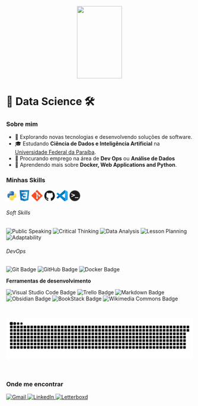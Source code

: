 

<div align="center">
  <img width="49%" height="195px" src="https://github-readme-stats.vercel.app/api/top-langs/?username=rodhfr&show_icons=False&count_private=False&layout=compact&hide_border=true&title_color=C0C0C0&text_color=c9d1d9&bg_color=0d1117"/>
</div>

<h1 align="left">🚀 Data Science 🛠️</h1>


<h3>Sobre mim</h3>

- 🤔 Explorando novas tecnologias e desenvolvendo soluções de software.
- 🎓 Estudando **Ciência de Dados e Inteligência Artificial** na <a href="https://sigaa.ufpb.br/sigaa/public/curso/portal.jsf?id=14289031&lc=pt_BR">Universidade Federal da Paraíba</a>.
- 💼 Procurando emprego na área de **Dev Ops** ou **Análise de Dados** 
- 🌱 Aprendendo mais sobre **Docker, Web Applications and Python**.

<h3>Minhas Skills</h3>

<p align="left">
  <img src="https://raw.githubusercontent.com/devicons/devicon/master/icons/python/python-original.svg" width="30" height="30" alt="Isa-Python">
  <img src="https://raw.githubusercontent.com/devicons/devicon/master/icons/css3/css3-original.svg" width="30" height="30" alt="Isa-CSS">
  <img src="https://raw.githubusercontent.com/devicons/devicon/master/icons/git/git-plain.svg" width="30" height="30" alt="Isa-git">
  <img src="https://raw.githubusercontent.com/devicons/devicon/master/icons/github/github-original.svg" width="30" height="30" alt="Isa-github">
  <img src="https://raw.githubusercontent.com/devicons/devicon/master/icons/vscode/vscode-original.svg" width="30" height="30" alt="Isa-vscode">
  <img src="https://raw.githubusercontent.com/github/explore/80688e429a7d4ef2fca1e82350fe8e3517d3494d/topics/terminal/terminal.png" width="30" height="30" alt="Isa-terminal">
</p>

<h6>Soft Skills</h6>

![Public Speaking](https://img.shields.io/badge/Public%20Speaking-green)
![Critical Thinking](https://img.shields.io/badge/Critical%20Thinking-red)
![Data Analysis](https://img.shields.io/badge/Data%20Analysis-blue)
![Lesson Planning](https://img.shields.io/badge/Lesson%20Planning-yellow)
![Adaptability](https://img.shields.io/badge/Adaptability-purple)

<h6>DevOps</h6>

![Git Badge](https://img.shields.io/badge/Git-F05032?logo=git&logoColor=fff&style=flat)
![GitHub Badge](https://img.shields.io/badge/GitHub-181717?logo=github&logoColor=fff&style=flat)
![Docker Badge](https://img.shields.io/badge/Docker-2496ED?logo=docker&logoColor=fff&style=flat)


**Ferramentas de desenvolvimento**

![Visual Studio Code Badge](https://img.shields.io/badge/Visual%20Studio%20Code-007ACC?logo=visualstudiocode&logoColor=fff&style=flat)
![Trello Badge](https://img.shields.io/badge/Trello-0052CC?logo=trello&logoColor=fff&style=flat)
![Markdown Badge](https://img.shields.io/badge/Markdown-000?logo=markdown&logoColor=fff&style=flat)
![Obsidian Badge](https://img.shields.io/badge/Obsidian-7C3AED?logo=obsidian&logoColor=fff&style=flat)
![BookStack Badge](https://img.shields.io/badge/BookStack-0288D1?logo=bookstack&logoColor=fff&style=flat)
![Wikimedia Commons Badge](https://img.shields.io/badge/Wikimedia%20Commons-069?logo=wikimediacommons&logoColor=fff&style=flat)

<br>

<p align="center">
  <img src="https://github.com/rodhfr/rodhfr/blob/main/snake.svg" alt="Snake animation">
</p>

<br>

<h3>Onde me encontrar</h3>

<p align="left">
  <a href="mailto:souzafrodolfo@gmail.com">
    <img src="https://img.shields.io/badge/Gmail-EA4335.svg?style=for-the-badge&logo=Gmail&logoColor=white" target="_blank" alt="Gmail">
  </a>
  <a href="https://www.linkedin.com/in/rodolfofrancasouza/" target="_blank">
    <img src="https://img.shields.io/badge/LinkedIn-0A66C2.svg?style=for-the-badge&logo=LinkedIn&logoColor=white" target="_blank" alt="LinkedIn">
  </a>
  <a href="https://letterboxd.com/RodolfoFranca/" target="_blank">
    <img src="https://img.shields.io/badge/Letterboxd-202830.svg?style=for-the-badge&logo=Letterboxd&logoColor=white" target="_blank" alt="Letterboxd">
  </a>
</p>
